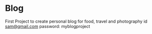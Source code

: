 # Blog
First Project to create personal blog for food, travel and photography
id sam@gmail.com
password: myblogproject
